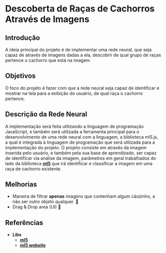 # Descoberta de Raças de Cachorros Através de Imagens

## Introdução
A ideia principal do projeto é de implementar uma rede neural, que seja capaz de através de imagens dadas a ela, descobrir de qual grupo de raças pertence o cachorro que está na imagem

## Objetivos
O foco do projeto é fazer com que a rede neural seja capaz de identificar e mostrar na tela para a exibição do usuário, de qual raça o cachorro pertence.

## Descrição da Rede Neural
A implementação será feita utilizando a linguagem de programação JavaScript, e também será utilizada a ferramenta principal para o desenvolvimento de uma rede neural com a linguagem, a biblioteca ml5.js, a qual é integrada à linguagem de programação que será utilizada para a implementação do projeto. O projeto consiste em através da imagem inserida pelo usuário, e também pela sua base de aprendizado, ser capaz de identificar via análise da imagem, parâmetros em geral trabalhados do lado da biblioteca **[ml5](https://github.com/ml5js/ml5-library)** que irá identificar e classificar a imagem em uma raça de cachorro existente.

## Melhorias
- Maneira de filtrar **apenas** imagens que contenham algum cãozinho, a não ser outro objeto qualquer. 🐾
- Drag & Drop area (UI) 💅

## Referências
- **Libs**
  - **[ml5](https://github.com/ml5js/ml5-library)**
  - **[ml5 website](https://ml5js.org/)**
